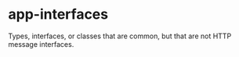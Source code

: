 # app-interfaces

Types, interfaces, or classes that are common, but that are not HTTP message interfaces.